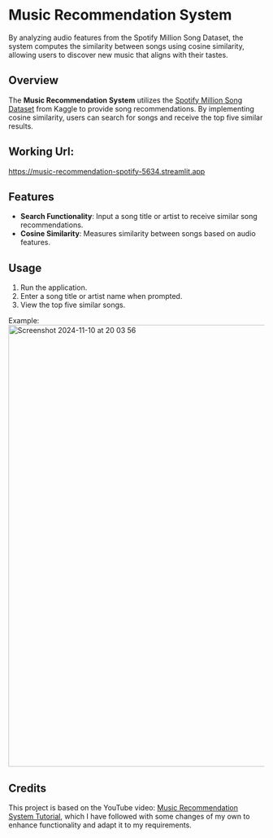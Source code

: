 # Music Recommendation System
By analyzing audio features from the Spotify Million Song Dataset, the system computes the similarity between songs using cosine similarity, allowing users to discover new music that aligns with their tastes. 

## Overview

The **Music Recommendation System** utilizes the [Spotify Million Song Dataset](https://www.kaggle.com/datasets/notshrirang/spotify-million-song-dataset) from Kaggle to provide song recommendations. By implementing cosine similarity, users can search for songs and receive the top five similar results.

## Working Url:
https://music-recommendation-spotify-5634.streamlit.app

## Features

- **Search Functionality**: Input a song title or artist to receive similar song recommendations.
- **Cosine Similarity**: Measures similarity between songs based on audio features.

## Usage

1. Run the application.
2. Enter a song title or artist name when prompted.
3. View the top five similar songs.

Example:
<img width="868" alt="Screenshot 2024-11-10 at 20 03 56" src="https://github.com/user-attachments/assets/00fd14d4-9d9d-42df-addc-76d0d835ab01">

## Credits

This project is based on the YouTube video: [Music Recommendation System Tutorial](https://youtu.be/jm9JamrbSv8), which I have followed with some changes of my own to enhance functionality and adapt it to my requirements.
